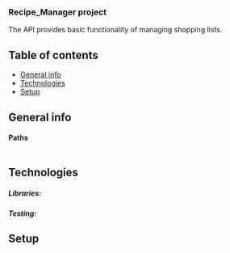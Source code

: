 ### Recipe_Manager project

The API provides basic functionality of managing shopping lists.

## Table of contents

* [General info](#general-info)
* [Technologies](#technologies)
* [Setup](#setup)

## General info


#### Paths

```

```

## Technologies





##### Libraries:



##### Testing:


## Setup
